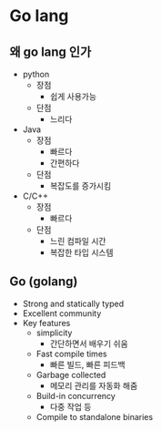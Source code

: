 # Go lang

## 왜 go lang 인가
* python 
	* 장점
		* 쉽게 사용가능
	* 단점
		* 느리다
* Java
	* 장점
		* 빠르다
		* 간편하다
	* 단점
		* 복잡도를 증가시킴
* C/C++
	* 장점
		* 빠르다
	* 단점
		* 느린 컴파일 시간
		* 복잡한 타입 시스템

## Go (golang)
* Strong and statically typed
* Excellent community
* Key features
	* simplicity 
		* 간단하면서 배우기 쉬움
	* Fast compile times
		* 빠른 빌드, 빠른 피드백
	* Garbage collected
		* 메모리 관리를 자동화 해줌
	* Build-in concurrency
		* 다중 작업 등
	* Compile to standalone binaries
